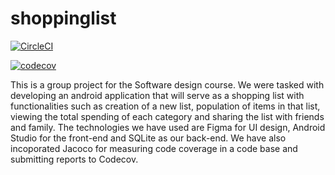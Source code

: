 # shoppinglist


[![CircleCI](https://circleci.com/gh/nobubelempande/shoppinglist/tree/main.svg?style=svg)](https://circleci.com/gh/nobubelempande/shoppinglist/tree/main)

[![codecov](https://codecov.io/gh/nobubelempande/shoppinglist/branch/main/graph/badge.svg?token=0JWJ1CBF6C)](https://codecov.io/gh/nobubelempande/shoppinglist)


This is a group project for the Software design course. We were tasked with developing an android application that will serve as a shopping list with functionalities such as creation of a new list, population of items in that list, viewing the total spending of each category and sharing the list with friends and family. The technologies we have used are Figma for UI design, Android Studio for the front-end and SQLite as our back-end. We have also incoporated Jacoco for measuring code coverage in a code base and submitting reports to Codecov.
